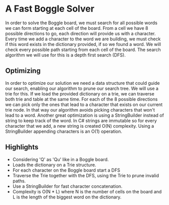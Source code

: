 # A Fast Boggle Solver

In order to solve the Boggle board, we must search for all possible words we can form starting at each cell of the board. From a cell we have 8 possible directions to go, each direction will provide us with a character.
Every time we add a character to the word we are building, we must check if this word exists in the dictionary provided, if so we found a word. We will check every possible path starting from each cell of the board. The search algorithm we will use for this is a depth first search (DFS).

## Optimizing

In order to optimize our solution we need a data structure that could guide our search, enabling our algorithm to prune our search tree. We will use a trie for this. 
If we load the provided dictionary on a trie, we can traverse both trie and table at the same time. For each of the 8 possible directions we can pick only the ones that lead to a character that exists on our current trie node. In that way our algorithm avoids picking characters that won't lead to a word.
Another great optimization is using a StringBuilder instead of string to keep track of the word. In C# strings are immutable so for every character that we add, a new string is created O(N) complexity. Using a StringBuilder appending characters is an O(1) operation.

## Highlights

- Considering 'Q' as 'Qu' like in a Boggle board.
- Loads the dictionary on a Trie structure.
- For each character on the Boggle board start a DFS
- Traverse the Trie together with the DFS, using the Trie to prune invalid paths.
- Use a StringBuilder for fast character concatenation.
- Complexity is O(N * L) where N is the number of cells on the board and L is the length of the biggest word on the dictionary.  
